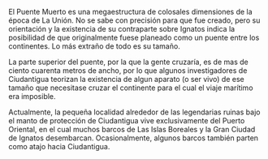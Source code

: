 El Puente Muerto es una megaestructura de colosales dimensiones de la época de La Unión. No se sabe con precisión para que fue creado, pero su orientación y la existencia de su contraparte sobre Ignatos indica la posibilidad de que originalmente fuese planeado como un puente entre los continentes. Lo más extraño de todo es su tamaño.


La parte superior del puente, por la que la gente cruzaría, es de mas de ciento cuarenta metros de ancho, por lo que algunos investigadores de Ciudantigua teorizan la existencia de algun aparato (o ser vivo) de ese tamaño que necesitase cruzar el continente para el cual el viaje marítimo era imposible.


Actualmente, la pequeña localidad alrededor de las legendarias ruinas bajo el manto de protección de Ciudantigua vive exclusivamente del Puerto Oriental, en el cual muchos barcos de Las Islas Boreales y la Gran Ciudad de Ignatos desembarcan. Ocasionalmente, algunos barcos también parten como atajo hacia Ciudantigua.